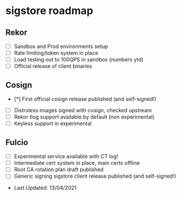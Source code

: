 # sigstore roadmap

## Rekor
- [ ] Sandbox and Prod environments setup
- [ ] Rate limiting/token system in place
- [ ] Load testing out to 100QPS in sandbox (numbers ytd)
- [ ] Official release of client binaries

## Cosign
- [*] First official cosign release published (and self-signed!)
- [ ] Distroless images signed with cosign, checked upstream
- [ ] Rekor tlog support available by default (non experimental)
- [ ] Keyless support in experimental

## Fulcio
- [ ] Experimental service available with CT log!
- [ ] Intermediate cert system in place, main certs offline
- [ ] Root CA rotation plan draft published
- [ ] Generic signing sigstore client release published (and self-signed!)

* Last Updated: 13/04/2021
